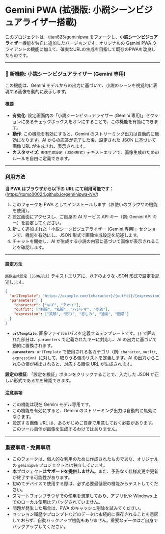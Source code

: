 # Gemini PWA (拡張版: 小説シーンビジュアライザー搭載)

このプロジェクトは、[titan823/geminipwa](https://github.com/titan823/geminipwa) をフォークし、**小説シーンビジュアライザー**機能を独自に追加したバージョンです。オリジナルの Gemini PWA クライアントの機能に加えて、確実なURLの生成を目指して既存のPWAを改良したものです。

---

### 🌟 新機能: 小説シーンビジュアライザー (Gemini 専用)

この機能は、Gemini モデルからの出力に基づいて、小説のシーンを視覚的に表現する画像を動的に表示します。

#### 概要

- **有効化**: 設定画面内の「小説シーンビジュアライザー (Gemini 専用)」セクションにあるチェックボックスをオンにすることで、この機能を有効にできます。
- **動作**: この機能を有効にすると、Gemini のストリーミング出力は自動的に無効になります。AI からの応答が完了した後、設定された JSON に基づいて画像 URL が生成され、表示されます。
- **カスタマイズ**: `画像生成設定 (JSON形式)` テキストエリアで、画像生成のためのルールを自由に定義できます。

---

### 利用方法

**当 PWA はブラウザから以下の URL にて利用可能です：**
(https://tomo00024.github.io/geminipwa-NV/)

1.  このフォークを PWA としてインストールします（お使いのブラウザの機能を使用）。
2.  設定画面にアクセスし、ご自身の AI サービス API キー（例: Gemini API キー）を設定してください。
3.  新しく追加された「小説シーンビジュアライザー (Gemini 専用)」セクションで、機能を有効にし、JSON 形式で画像生成設定を記述します。
4.  チャットを開始し、AI が生成する小説の内容に基づいて画像が表示されることを確認します。

---

#### 設定方法

`画像生成設定 (JSON形式)` テキストエリアに、以下のような JSON 形式で設定を記述します。

```json
{
  "urlTemplate": "https://example.com/{character}/{outfit}/{expression}.avif",
  "parameters": {
    "character": ["ゆず", "アオイ"],
    "outfit": ["制服", "私服", "パジャマ", "水着"],
    "expression": ["笑顔", "怒り", "悲しみ", "通常", "困惑"]
  }
}
```

- **`urlTemplate`**: 画像ファイルのパスを定義するテンプレートです。`{}` で囲まれた部分は、`parameters` で定義されたキーに対応し、AI の出力に基づいて動的に置換されます。
- **`parameters`**: `urlTemplate` で使用される各カテゴリ（例: `character`, `outfit`, `expression`）に対して、取りうる値のリストを定義します。AI の出力からこれらの値が検出されると、対応する画像 URL が生成されます。

**設定の検証**: 「設定を検証」ボタンをクリックすることで、入力した JSON が正しい形式であるかを確認できます。

#### 注意事項

- この機能は現在 Gemini モデル専用です。
- この機能を有効にすると、Gemini のストリーミング出力は自動的に無効になります。
- 設定する画像 URL は、あらかじめご自身で用意しておく必要があります。このツール自体が画像を生成するわけではありません。

---

### 重要事項・免責事項

- このフォークは、個人的な利用のために作成されたものであり、オリジナルの `geminipwa` プロジェクトとは独立しています。
- 本プロジェクトは**サポートを提供しません**。また、予告なく仕様変更や更新が終了する可能性があります。
- 初めてデバイスで使用する際は、必ず必要最低限の機能からテストしてください。
- スマートフォンブラウザでの使用を想定しており、アプリ化や Windows 上でのローカル使用はデバッグされていません。
- 問題が発生した場合は、PWA のキャッシュ削除を試みてください。
- セッション履歴やプロンプトなどのデータは永続的に保存されることを意図しておらず、自動バックアップ機能もありません。重要なデータはご自身でバックアップしてください。
